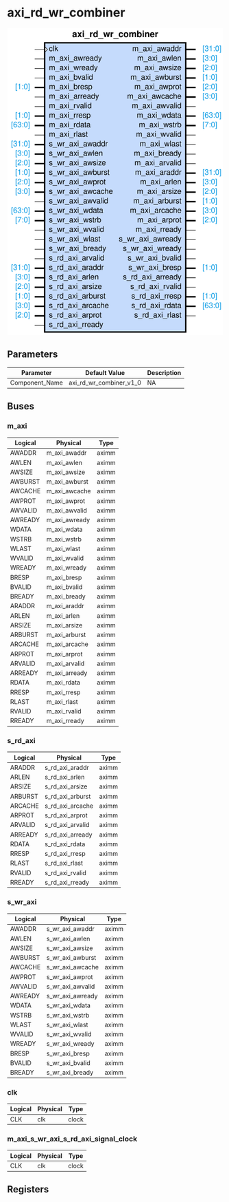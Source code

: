 # axi_rd_wr_combiner

<center>

![axi_rd_wr_combiner](axi_rd_wr_combiner-axi_rd_wr_combiner.svg)

</center>

## Parameters

| Parameter | Default Value | Description |
| --------- | ------------- | ----------- |
| Component_Name | axi_rd_wr_combiner_v1_0 | NA |


## Buses


### m_axi
| Logical | Physical | Type |
| ------- | -------- | ---- |
| AWADDR | m_axi_awaddr | aximm |
| AWLEN | m_axi_awlen | aximm |
| AWSIZE | m_axi_awsize | aximm |
| AWBURST | m_axi_awburst | aximm |
| AWCACHE | m_axi_awcache | aximm |
| AWPROT | m_axi_awprot | aximm |
| AWVALID | m_axi_awvalid | aximm |
| AWREADY | m_axi_awready | aximm |
| WDATA | m_axi_wdata | aximm |
| WSTRB | m_axi_wstrb | aximm |
| WLAST | m_axi_wlast | aximm |
| WVALID | m_axi_wvalid | aximm |
| WREADY | m_axi_wready | aximm |
| BRESP | m_axi_bresp | aximm |
| BVALID | m_axi_bvalid | aximm |
| BREADY | m_axi_bready | aximm |
| ARADDR | m_axi_araddr | aximm |
| ARLEN | m_axi_arlen | aximm |
| ARSIZE | m_axi_arsize | aximm |
| ARBURST | m_axi_arburst | aximm |
| ARCACHE | m_axi_arcache | aximm |
| ARPROT | m_axi_arprot | aximm |
| ARVALID | m_axi_arvalid | aximm |
| ARREADY | m_axi_arready | aximm |
| RDATA | m_axi_rdata | aximm |
| RRESP | m_axi_rresp | aximm |
| RLAST | m_axi_rlast | aximm |
| RVALID | m_axi_rvalid | aximm |
| RREADY | m_axi_rready | aximm |



### s_rd_axi
| Logical | Physical | Type |
| ------- | -------- | ---- |
| ARADDR | s_rd_axi_araddr | aximm |
| ARLEN | s_rd_axi_arlen | aximm |
| ARSIZE | s_rd_axi_arsize | aximm |
| ARBURST | s_rd_axi_arburst | aximm |
| ARCACHE | s_rd_axi_arcache | aximm |
| ARPROT | s_rd_axi_arprot | aximm |
| ARVALID | s_rd_axi_arvalid | aximm |
| ARREADY | s_rd_axi_arready | aximm |
| RDATA | s_rd_axi_rdata | aximm |
| RRESP | s_rd_axi_rresp | aximm |
| RLAST | s_rd_axi_rlast | aximm |
| RVALID | s_rd_axi_rvalid | aximm |
| RREADY | s_rd_axi_rready | aximm |



### s_wr_axi
| Logical | Physical | Type |
| ------- | -------- | ---- |
| AWADDR | s_wr_axi_awaddr | aximm |
| AWLEN | s_wr_axi_awlen | aximm |
| AWSIZE | s_wr_axi_awsize | aximm |
| AWBURST | s_wr_axi_awburst | aximm |
| AWCACHE | s_wr_axi_awcache | aximm |
| AWPROT | s_wr_axi_awprot | aximm |
| AWVALID | s_wr_axi_awvalid | aximm |
| AWREADY | s_wr_axi_awready | aximm |
| WDATA | s_wr_axi_wdata | aximm |
| WSTRB | s_wr_axi_wstrb | aximm |
| WLAST | s_wr_axi_wlast | aximm |
| WVALID | s_wr_axi_wvalid | aximm |
| WREADY | s_wr_axi_wready | aximm |
| BRESP | s_wr_axi_bresp | aximm |
| BVALID | s_wr_axi_bvalid | aximm |
| BREADY | s_wr_axi_bready | aximm |



### clk
| Logical | Physical | Type |
| ------- | -------- | ---- |
| CLK | clk | clock |



### m_axi_s_wr_axi_s_rd_axi_signal_clock
| Logical | Physical | Type |
| ------- | -------- | ---- |
| CLK | clk | clock |




## Registers
